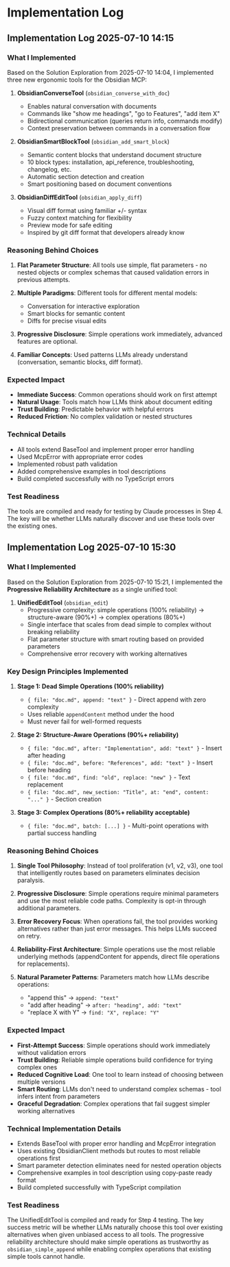 # Implementation Log

## Implementation Log 2025-07-10 14:15

### What I Implemented

Based on the Solution Exploration from 2025-07-10 14:04, I implemented three new ergonomic tools for the Obsidian MCP:

1. **ObsidianConverseTool** (`obsidian_converse_with_doc`)
   - Enables natural conversation with documents
   - Commands like "show me headings", "go to Features", "add item X"
   - Bidirectional communication (queries return info, commands modify)
   - Context preservation between commands in a conversation flow

2. **ObsidianSmartBlockTool** (`obsidian_add_smart_block`)
   - Semantic content blocks that understand document structure
   - 10 block types: installation, api_reference, troubleshooting, changelog, etc.
   - Automatic section detection and creation
   - Smart positioning based on document conventions

3. **ObsidianDiffEditTool** (`obsidian_apply_diff`)
   - Visual diff format using familiar +/- syntax
   - Fuzzy context matching for flexibility
   - Preview mode for safe editing
   - Inspired by git diff format that developers already know

### Reasoning Behind Choices

1. **Flat Parameter Structure**: All tools use simple, flat parameters - no nested objects or complex schemas that caused validation errors in previous attempts.

2. **Multiple Paradigms**: Different tools for different mental models:
   - Conversation for interactive exploration
   - Smart blocks for semantic content
   - Diffs for precise visual edits

3. **Progressive Disclosure**: Simple operations work immediately, advanced features are optional.

4. **Familiar Concepts**: Used patterns LLMs already understand (conversation, semantic blocks, diff format).

### Expected Impact

- **Immediate Success**: Common operations should work on first attempt
- **Natural Usage**: Tools match how LLMs think about document editing
- **Trust Building**: Predictable behavior with helpful errors
- **Reduced Friction**: No complex validation or nested structures

### Technical Details

- All tools extend BaseTool and implement proper error handling
- Used McpError with appropriate error codes
- Implemented robust path validation
- Added comprehensive examples in tool descriptions
- Build completed successfully with no TypeScript errors

### Test Readiness

The tools are compiled and ready for testing by Claude processes in Step 4. The key will be whether LLMs naturally discover and use these tools over the existing ones.

## Implementation Log 2025-07-10 15:30

### What I Implemented

Based on the Solution Exploration from 2025-07-10 15:21, I implemented the **Progressive Reliability Architecture** as a single unified tool:

1. **UnifiedEditTool** (`obsidian_edit`)
   - Progressive complexity: simple operations (100% reliability) → structure-aware (90%+) → complex operations (80%+)
   - Single interface that scales from dead simple to complex without breaking reliability
   - Flat parameter structure with smart routing based on provided parameters
   - Comprehensive error recovery with working alternatives

### Key Design Principles Implemented

1. **Stage 1: Dead Simple Operations (100% reliability)**
   - `{ file: "doc.md", append: "text" }` - Direct append with zero complexity
   - Uses reliable `appendContent` method under the hood
   - Must never fail for well-formed requests

2. **Stage 2: Structure-Aware Operations (90%+ reliability)**  
   - `{ file: "doc.md", after: "Implementation", add: "text" }` - Insert after heading
   - `{ file: "doc.md", before: "References", add: "text" }` - Insert before heading
   - `{ file: "doc.md", find: "old", replace: "new" }` - Text replacement
   - `{ file: "doc.md", new_section: "Title", at: "end", content: "..." }` - Section creation

3. **Stage 3: Complex Operations (80%+ reliability acceptable)**
   - `{ file: "doc.md", batch: [...] }` - Multi-point operations with partial success handling

### Reasoning Behind Choices

1. **Single Tool Philosophy**: Instead of tool proliferation (v1, v2, v3), one tool that intelligently routes based on parameters eliminates decision paralysis.

2. **Progressive Disclosure**: Simple operations require minimal parameters and use the most reliable code paths. Complexity is opt-in through additional parameters.

3. **Error Recovery Focus**: When operations fail, the tool provides working alternatives rather than just error messages. This helps LLMs succeed on retry.

4. **Reliability-First Architecture**: Simple operations use the most reliable underlying methods (appendContent for appends, direct file operations for replacements).

5. **Natural Parameter Patterns**: Parameters match how LLMs describe operations:
   - "append this" → `append: "text"`
   - "add after heading" → `after: "heading", add: "text"`
   - "replace X with Y" → `find: "X", replace: "Y"`

### Expected Impact

- **First-Attempt Success**: Simple operations should work immediately without validation errors
- **Trust Building**: Reliable simple operations build confidence for trying complex ones
- **Reduced Cognitive Load**: One tool to learn instead of choosing between multiple versions
- **Smart Routing**: LLMs don't need to understand complex schemas - tool infers intent from parameters
- **Graceful Degradation**: Complex operations that fail suggest simpler working alternatives

### Technical Implementation Details

- Extends BaseTool with proper error handling and McpError integration
- Uses existing ObsidianClient methods but routes to most reliable operations first
- Smart parameter detection eliminates need for nested operation objects
- Comprehensive examples in tool description using copy-paste ready format
- Build completed successfully with TypeScript compilation

### Test Readiness

The UnifiedEditTool is compiled and ready for Step 4 testing. The key success metric will be whether LLMs naturally choose this tool over existing alternatives when given unbiased access to all tools. The progressive reliability architecture should make simple operations as trustworthy as `obsidian_simple_append` while enabling complex operations that existing simple tools cannot handle.
